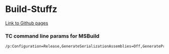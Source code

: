 # Build-Stuffz
[Link to Github pages](https://abrehm264.github.io/Build-Stuffz/)

### TC command line params for MSBuild
```bash
/p:Configuration=Release,GenerateSerializationAssemblies=Off,GenerateProjectSpecificOutputFolder=true,OutDir="%system.teamcity.build.checkoutDir%/output",TeamBuildOutDir="%system.teamcity.build.checkoutDir%/output"
```
